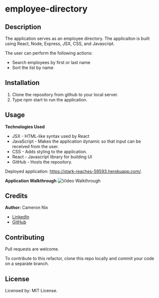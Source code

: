 # employee-directory

## Description

The application serves as an employee directory. The applicaiton is built using React, Node, Express, JSX, CSS, and Javascript.

The user can perform the following actions:
* Search employees by first or last name
* Sort the list by name

## Installation

1. Clone the repository from github to your local server.
2. Type npm start to run the application.

## Usage

**Technologies Used**
* JSX - HTML-like syntax used by React
* JavaScript - Makes the application dynamic so that input can be received from the user.
* CSS - Adds styling to the application.
* React - Javascript library for building UI
* GitHub - Hosts the repository.

Deployed application: https://stark-reaches-59593.herokuapp.com/.

**Application Walkthrough**
![Video Walkthrough](https://github.com/cnix273/Eat-Da-Burger/blob/main/walkthrough.gif)

## Credits

**Author:** Cameron Nix
* [LinkedIn](https://www.linkedin.com/in/cameron-nix-a74aa1109/)
* [GitHub](https://github.com/cnix273)

## Contributing

Pull requests are welcome.

To contribute to this refactor, clone this repo locally and commit your code on a separate branch.

## License

Licensed by: MIT License.